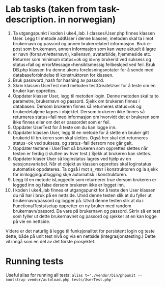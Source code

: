 # Lab tasks (taken from task-description. in norwegian)

1. Ta utgangspunkt i koden i uke4_lab. I classes/User.php finnes klassen User. Legg til metode addUser i denne klassen, metoden skal ta i mot brukernavn og passord og annen brukerrelatert informasjon. Bruk e-post som brukernavn, annen informasjon som kan være aktuelt å lagre er navn (fornavn/etternavn), kallenavn, avatarbilde, hjemmeside etc. Returner som minimum status=ok og id=ny brukerid ved suksess og status=fail og errorMessage=hensiktsmessig feilbeskjed ved feil. Bruk DB.php klassen fra denne ukens forelesningsnotater for å sende med databaseforbindelse til konstruktoren for klassen.
2. Bruk password_hash for hashing av passord.
3. Skriv klassen UserTest med metoden testCreateUser for å teste om en bruker kan opprettes.
4. Oppdater klasser User, legg til metoden login. Denne metoden skal ta to parametre, brukernavn og passord. Sjekk om brukeren finnes i databasen. Dersom brukeren finnes så returneres status=ok og brukerdetaljene lagres i objektet. Dersom brukeren ikke finnes så returneres status=fail med informasjon om hvorvidt det er brukeren som ikke finnes eller om det er passordet som er feil.
5. Oppdater UserTest for å teste om du kan logge inn.
6. Oppdater klassen User, legg til en metode for å slette en bruker gitt brukerid til brukeren som skal slettes. Også her skal det returneres status=ok ved suksess, og status=fail dersom noe går galt.
7. Oppdater testene i UserTest så brukeren som opprettes slettes når testen er ferdig (i slutten av hver test.) Sjekk at brukeren kan slettes.
8. Oppdater klaser User så loginstatus lagres ved hjelp av en sessjonsvariabel. Når et objekt av klassen opprettes skal loginstatus automatisk oppdateres. Ta også i mot `$_POST` i konstruktoren og la sjekk for innlogging/utlogging skje automatisk i konstruktoren. 
9. Legg til en metode isLoggedIn som returnerer true dersom brukeren er logged inn og false dersom brukeren ikke er logget inn.
10. I koden i uke4_lab finnes et utgangspunkt for å teste den User klassen du nå har i bruk på en nettside. Utvid denne testen slik at du fyller ut brukernavn/passord og logger på. Utvid denne testen slik at du i FunctionalTests/setup oppretter en ny  bruker med random brukernavn/passord. Da vare på brukernavn og passord. Skriv så en test som fyller ut dette brukernavnet og passord og sjekker at en kan logge på vie en nettside.

Videre er det naturlig å legge til funksjonalitet for persistent login og teste dette, både på unit test nivå og via en nettside (integrasjonstesting.) Dette vil inngå som en del av det første prosjektet.

# Running tests

Useful alias for running all tests: `alias t='./vendor/bin/phpunit --bootstrap vendor/autoload.php tests/UserTest.php'`
